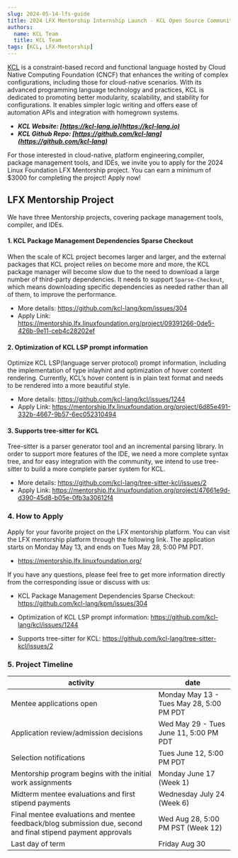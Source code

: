 ```yaml
---
slug: 2024-05-14-lfs-guide
title: 2024 LFX Mentorship Internship Launch - KCL Open Source Community Welcomes Your Participation!!!
authors:
  name: KCL Team
  title: KCL Team
tags: [KCL, LFX-Mentorship]
---
```


[KCL](https://github.com/kcl-lang) is a constraint-based record and functional language hosted by Cloud Native Computing Foundation (CNCF) that enhances the writing of complex configurations, including those for cloud-native scenarios. With its advanced programming language technology and practices, KCL is dedicated to promoting better modularity, scalability, and stability for configurations. It enables simpler logic writing and offers ease of automation APIs and integration with homegrown systems.

- **_KCL Website: [https://kcl-lang.io](https://kcl-lang.io)_**
- **_KCL Github Repo: [https://github.com/kcl-lang](https://github.com/kcl-lang)_**

For those interested in cloud-native, platform engineering,compiler, package management tools, and IDEs, we invite you to apply for the 2024 Linux Foundation LFX Mentorship project. You can earn a minimum of $3000 for completing the project! Apply now!

## LFX Mentorship Project

We have three Mentorship projects, covering package management tools, compiler, and IDEs.

#### 1. KCL Package Management Dependencies Sparse Checkout

When the scale of KCL project becomes larger and larger, and the external packages that KCL project relies on become more and more, the KCL package manager will become slow due to the need to download a large number of third-party dependencies. It needs to support `Sparse-Checkout`, which means downloading specific dependencies as needed rather than all of them, to improve the performance.

- More details: https://github.com/kcl-lang/kpm/issues/304
- Apply Link: https://mentorship.lfx.linuxfoundation.org/project/09391266-0de5-426b-9e11-ceb4c28202ef

#### 2. Optimization of KCL LSP prompt information

Optimize KCL LSP(language server protocol) prompt information, including the implementation of type inlayhint and optimization of hover content rendering. Currently, KCL’s hover content is in plain text format and needs to be rendered into a more beautiful style.

- More details: https://github.com/kcl-lang/kcl/issues/1244
- Apply Link: https://mentorship.lfx.linuxfoundation.org/project/6d85e491-332b-4667-9b57-6ec052310494

#### 3. Supports tree-sitter for KCL

Tree-sitter is a parser generator tool and an incremental parsing library. In order to support more features of the IDE, we need a more complete syntax tree, and for easy integration with the community, we intend to use tree-sitter to build a more complete parser system for KCL.

- More details: https://github.com/kcl-lang/tree-sitter-kcl/issues/2
- Apply Link: https://mentorship.lfx.linuxfoundation.org/project/47661e9d-d390-45d8-b05e-0fb3a30612f4

### 4. How to Apply

Apply for your favorite project on the LFX mentorship platform. You can visit the LFX mentorship platform through the following link. The application starts on Monday May 13, and ends on Tues May 28, 5:00 PM PDT.

- https://mentorship.lfx.linuxfoundation.org/

If you have any questions, please feel free to get more information directly from the corresponding issue or discuss with us:

- KCL Package Management Dependencies Sparse Checkout: https://github.com/kcl-lang/kpm/issues/304

- Optimization of KCL LSP prompt information: https://github.com/kcl-lang/kcl/issues/1244

- Supports tree-sitter for KCL: https://github.com/kcl-lang/tree-sitter-kcl/issues/2

### 5. Project Timeline

| activity                                                                                                     | date                                     |
| ------------------------------------------------------------------------------------------------------------ | ---------------------------------------- |
| Mentee applications open                                                                                     | Monday May 13 - Tues May 28, 5:00 PM PDT |
| Application review/admission decisions                                                                       | Wed May 29 - Tues June 11, 5:00 PM PDT   |
| Selection notifications                                                                                      | Tues June 12, 5:00 PM PDT                |
| Mentorship program begins with the initial work assignments                                                  | Monday June 17 (Week 1)                  |
| Midterm mentee evaluations and first stipend payments                                                        | Wednesday July 24 (Week 6)               |
| Final mentee evaluations and mentee feedback/blog submission due, second and final stipend payment approvals | Wed Aug 28, 5:00 PM PST (Week 12)        |
| Last day of term                                                                                             | Friday Aug 30                            |
